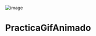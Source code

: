 ![image](https://github.com/CodyMaster8/PracticaGifAnimado/assets/148461269/3e0e53a4-27c8-4dc2-97d9-4d63d3833ea9)
# PracticaGifAnimado
